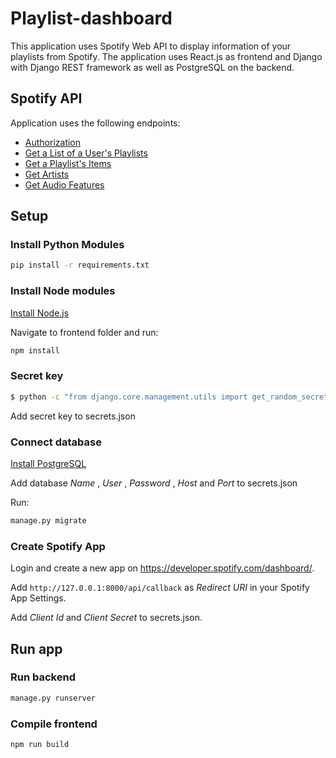 # Playlist-dashboard

This application uses Spotify Web API to display information of your playlists from Spotify.
The application uses React.js as frontend and Django with Django REST framework as well as PostgreSQL on the backend.

## Spotify API

Application uses the following endpoints:

- [Authorization](https://developer.spotify.com/documentation/general/guides/authorization-guide/#authorization-code-flow)
- [Get a List of a User's Playlists](https://developer.spotify.com/documentation/web-api/reference/#endpoint-get-list-users-playlists)
- [Get a Playlist's Items](https://developer.spotify.com/documentation/web-api/reference/#endpoint-get-playlists-tracks)
- [Get Artists](https://developer.spotify.com/documentation/web-api/reference/#endpoint-get-multiple-artists)
- [Get Audio Features](https://developer.spotify.com/documentation/web-api/reference/#endpoint-get-several-audio-features)

## Setup

### Install Python Modules

```bash
pip install -r requirements.txt
```

### Install Node modules

[Install Node.js](https://nodejs.org/en/)

Navigate to frontend folder and run:

```bash
npm install
```

### Secret key

```bash
$ python -c "from django.core.management.utils import get_random_secret_key; print(get_random_secret_key())"
```

Add secret key to secrets.json

### Connect database

[Install PostgreSQL](https://www.postgresql.org/)

Add database _Name_ , _User_ , _Password_ , _Host_ and _Port_ to secrets.json

Run:

```bash
manage.py migrate
```

### Create Spotify App

Login and create a new app on https://developer.spotify.com/dashboard/.

Add `http://127.0.0.1:8000/api/callback` as _Redirect URI_ in your Spotify App Settings.

Add _Client Id_ and _Client Secret_ to secrets.json.

## Run app

### Run backend

```bash
manage.py runserver
```

### Compile frontend

```bash
npm run build
```
